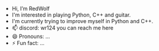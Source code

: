 - Hi, I’m RedWolf
- I'm interested in playing Python, C++ and guitar.
- I'm currently trying to improve myself in Python and C++.
- 📫 discord: wr124 you can reach me here
- 😄 Pronouns: ...
- ⚡ Fun fact: ...

<!---
RedWolf52/RedWolf52 is a ✨ special ✨ repository because its `README.md` (this file) appears on your GitHub profile.
You can click the Preview link to take a look at your changes.
--->
